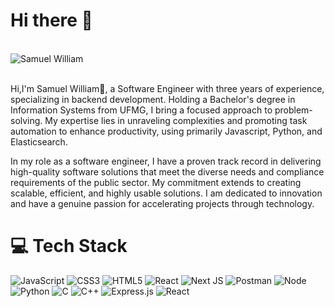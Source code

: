 # Hi there 👋

<br/>


<a href="linkedin.com/in/samuel-william/">
<img align="left" alt="Samuel William" src="https://img.shields.io/badge/LinkedIn-0077B5?style=for-the-badge&logo=linkedin&logoColor=white" />
</a>
<br />

<br />

Hi,I'm Samuel William🙌, a Software Engineer with three years of experience, specializing in backend development. Holding a Bachelor's degree in Information Systems from UFMG, I bring a focused approach to problem-solving. My expertise lies in unraveling complexities and promoting task automation to enhance productivity, using primarily Javascript, Python, and Elasticsearch.

In my role as a software engineer, I have a proven track record in delivering high-quality software solutions that meet the diverse needs and compliance requirements of the public sector. My commitment extends to creating scalable, efficient, and highly usable solutions. I am dedicated to innovation and have a genuine passion for accelerating projects through technology.

# 💻 Tech Stack
![JavaScript](https://img.shields.io/badge/javascript-%23323330.svg?style=for-the-badge&logo=javascript&logoColor=%23F7DF1E) ![CSS3](https://img.shields.io/badge/css3-%231572B6.svg?style=for-the-badge&logo=css3&logoColor=white) ![HTML5](https://img.shields.io/badge/HTML5-E34F26?style=for-the-badge&logo=html5&logoColor=whit) ![React](https://img.shields.io/badge/react-%2320232a.svg?style=for-the-badge&logo=react&logoColor=%2361DAFB) ![Next JS](https://img.shields.io/badge/Next-black?style=for-the-badge&logo=next.js&logoColor=white) ![Postman](https://img.shields.io/badge/Postman-FF6C37?style=for-the-badge&logo=postman&logoColor=white) ![Node](https://img.shields.io/badge/Node.js-43853D?style=for-the-badge&logo=node.js&logoColor=white) ![Python](https://img.shields.io/badge/Python-14354C?style=for-the-badge&logo=python&logoColor=white) ![C](https://img.shields.io/badge/C-00599C?style=for-the-badge&logo=c&logoColor=white) ![C++](https://img.shields.io/badge/C%2B%2B-00599C?style=for-the-badge&logo=c%2B%2B&logoColor=white) ![Express.js](https://img.shields.io/badge/Express.js-404D59?style=for-the-badge) ![React](https://img.shields.io/badge/React-20232A?style=for-the-badge&logo=react&logoColor=61DAFB)
